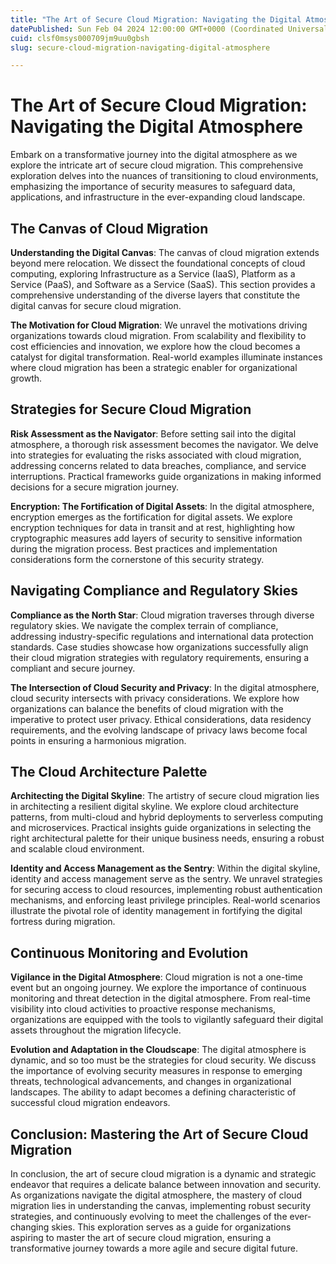 ```yaml
---
title: "The Art of Secure Cloud Migration: Navigating the Digital Atmosphere"
datePublished: Sun Feb 04 2024 12:00:00 GMT+0000 (Coordinated Universal Time)
cuid: clsf0msys000709jm9uu0gbsh
slug: secure-cloud-migration-navigating-digital-atmosphere

---
```



# The Art of Secure Cloud Migration: Navigating the Digital Atmosphere

Embark on a transformative journey into the digital atmosphere as we explore the intricate art of secure cloud migration. This comprehensive exploration delves into the nuances of transitioning to cloud environments, emphasizing the importance of security measures to safeguard data, applications, and infrastructure in the ever-expanding cloud landscape.

## The Canvas of Cloud Migration

**Understanding the Digital Canvas**: The canvas of cloud migration extends beyond mere relocation. We dissect the foundational concepts of cloud computing, exploring Infrastructure as a Service (IaaS), Platform as a Service (PaaS), and Software as a Service (SaaS). This section provides a comprehensive understanding of the diverse layers that constitute the digital canvas for secure cloud migration.

**The Motivation for Cloud Migration**: We unravel the motivations driving organizations towards cloud migration. From scalability and flexibility to cost efficiencies and innovation, we explore how the cloud becomes a catalyst for digital transformation. Real-world examples illuminate instances where cloud migration has been a strategic enabler for organizational growth.

## Strategies for Secure Cloud Migration

**Risk Assessment as the Navigator**: Before setting sail into the digital atmosphere, a thorough risk assessment becomes the navigator. We delve into strategies for evaluating the risks associated with cloud migration, addressing concerns related to data breaches, compliance, and service interruptions. Practical frameworks guide organizations in making informed decisions for a secure migration journey.

**Encryption: The Fortification of Digital Assets**: In the digital atmosphere, encryption emerges as the fortification for digital assets. We explore encryption techniques for data in transit and at rest, highlighting how cryptographic measures add layers of security to sensitive information during the migration process. Best practices and implementation considerations form the cornerstone of this security strategy.

## Navigating Compliance and Regulatory Skies

**Compliance as the North Star**: Cloud migration traverses through diverse regulatory skies. We navigate the complex terrain of compliance, addressing industry-specific regulations and international data protection standards. Case studies showcase how organizations successfully align their cloud migration strategies with regulatory requirements, ensuring a compliant and secure journey.

**The Intersection of Cloud Security and Privacy**: In the digital atmosphere, cloud security intersects with privacy considerations. We explore how organizations can balance the benefits of cloud migration with the imperative to protect user privacy. Ethical considerations, data residency requirements, and the evolving landscape of privacy laws become focal points in ensuring a harmonious migration.

## The Cloud Architecture Palette

**Architecting the Digital Skyline**: The artistry of secure cloud migration lies in architecting a resilient digital skyline. We explore cloud architecture patterns, from multi-cloud and hybrid deployments to serverless computing and microservices. Practical insights guide organizations in selecting the right architectural palette for their unique business needs, ensuring a robust and scalable cloud environment.

**Identity and Access Management as the Sentry**: Within the digital skyline, identity and access management serve as the sentry. We unravel strategies for securing access to cloud resources, implementing robust authentication mechanisms, and enforcing least privilege principles. Real-world scenarios illustrate the pivotal role of identity management in fortifying the digital fortress during migration.

## Continuous Monitoring and Evolution

**Vigilance in the Digital Atmosphere**: Cloud migration is not a one-time event but an ongoing journey. We explore the importance of continuous monitoring and threat detection in the digital atmosphere. From real-time visibility into cloud activities to proactive response mechanisms, organizations are equipped with the tools to vigilantly safeguard their digital assets throughout the migration lifecycle.

**Evolution and Adaptation in the Cloudscape**: The digital atmosphere is dynamic, and so too must be the strategies for cloud security. We discuss the importance of evolving security measures in response to emerging threats, technological advancements, and changes in organizational landscapes. The ability to adapt becomes a defining characteristic of successful cloud migration endeavors.

## Conclusion: Mastering the Art of Secure Cloud Migration

In conclusion, the art of secure cloud migration is a dynamic and strategic endeavor that requires a delicate balance between innovation and security. As organizations navigate the digital atmosphere, the mastery of cloud migration lies in understanding the canvas, implementing robust security strategies, and continuously evolving to meet the challenges of the ever-changing skies. This exploration serves as a guide for organizations aspiring to master the art of secure cloud migration, ensuring a transformative journey towards a more agile and secure digital future.
